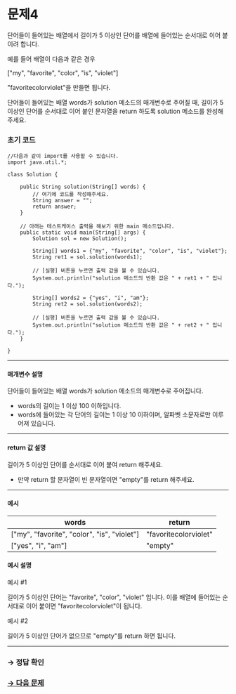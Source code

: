 # 문제4

단어들이 들어있는 배열에서 길이가 5 이상인 단어를 배열에 들어있는 순서대로 이어 붙이려 합니다.

예를 들어 배열이 다음과 같은 경우

["my", "favorite", "color", "is", "violet"]

"favoritecolorviolet"을 만들면 됩니다.

단어들이 들어있는 배열 words가 solution 메소드의 매개변수로 주어질 때, 길이가 5 이상인 단어를 순서대로 이어 붙인 문자열을 return 하도록 solution 메소드를 완성해주세요.

### 초기 코드

```
//다음과 같이 import를 사용할 수 있습니다.
import java.util.*;

class Solution {

    public String solution(String[] words) {
        // 여기에 코드를 작성해주세요.
        String answer = "";
        return answer;
    }
    
    // 아래는 테스트케이스 출력을 해보기 위한 main 메소드입니다.
    public static void main(String[] args) {
        Solution sol = new Solution();
        
        String[] words1 = {"my", "favorite", "color", "is", "violet"};
        String ret1 = sol.solution(words1);
    
        // [실행] 버튼을 누르면 출력 값을 볼 수 있습니다.  
        System.out.println("solution 메소드의 반환 값은 " + ret1 + " 입니다.");
        
        String[] words2 = {"yes", "i", "am"};
        String ret2 = sol.solution(words2);
    
        // [실행] 버튼을 누르면 출력 값을 볼 수 있습니다.  
        System.out.println("solution 메소드의 반환 값은 " + ret2 + " 입니다.");
    }
 
}
```

---

#### 매개변수 설명
단어들이 들어있는 배열 words가 solution 메소드의 매개변수로 주어집니다.

* words의 길이는 1 이상 100 이하입니다.
* words에 들어있는 각 단어의 길이는 1 이상 10 이하이며, 알파벳 소문자로만 이루어져 있습니다.

---

#### return 값 설명
길이가 5 이상인 단어를 순서대로 이어 붙여 return 해주세요.
* 만약 return 할 문자열이 빈 문자열이면 "empty"를 return 해주세요.

---

#### 예시

| words                                       | return                |
|---------------------------------------------|-----------------------|
| ["my", "favorite", "color", "is", "violet"] | "favoritecolorviolet" |
| ["yes", "i", "am"]                          | "empty"               |

#### 예시 설명

예시 #1

길이가 5 이상인 단어는 "favorite", "color", "violet" 입니다. 이를 배열에 들어있는 순서대로 이어 붙이면 "favoritecolorviolet"이 됩니다.

예시 #2

길이가 5 이상인 단어가 없으므로 "empty"를 return 하면 됩니다.

---

### → 정답 확인

### [→ 다음 문제](../no_05/ "COS Pro 2급 Java 2차 5번 문제")
